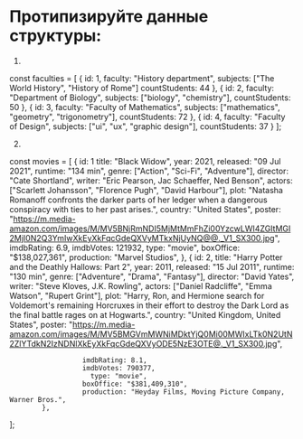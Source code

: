 Протипизируйте данные структуры:
============

1. 
const faculties = [
    {
		id: 1,
		faculty: "History department",
		subjects: ["The World History", "History of Rome"]
		countStudents: 44
	}, 
	{
		id: 2,
		faculty: "Department of Biology",
		subjects: ["biology", "chemistry"],
		countStudents: 50
	},
	{
		id: 3,
		faculty: "Faculty of Mathematics",
		subjects: ["mathematics", "geometry", "trigonometry"],
		countStudents: 72
	},
	{
		id: 4,
		faculty: "Faculty of Design",
		subjects: ["ui", "ux", "graphic design"],
		countStudents: 37
	}
];

2.
const movies = [
				{
						id: 1
						title: "Black Widow",
					  year: 2021,
					  released: "09 Jul 2021",
					  runtime: "134 min",
					  genre: ["Action", "Sci-Fi", "Adventure"],
						director: "Cate Shortland",
					  writer: "Eric Pearson, Jac Schaeffer, Ned Benson",
					  actors: ["Scarlett Johansson", "Florence Pugh", "David Harbour"],
					  plot: "Natasha Romanoff confronts the darker parts of her ledger when a dangerous conspiracy with ties to her past arises.",
					  country: "United States",
					  poster: "https://m.media-amazon.com/images/M/MV5BNjRmNDI5MjMtMmFhZi00YzcwLWI4ZGItMGI2MjI0N2Q3YmIwXkEyXkFqcGdeQXVyMTkxNjUyNQ@@._V1_SX300.jpg",
					  imdbRating: 6.9,
					  imdbVotes: 121932,
					  type: "movie",
						boxOffice: "$138,027,361",
					  production: "Marvel Studios",
        },
				{
						id: 2,
					  title: "Harry Potter and the Deathly Hallows: Part 2",
					  year: 2011,
					  released: "15 Jul 2011",
					  runtime: "130 min",
					  genre: ["Adventure", "Drama", "Fantasy"],
					  director: "David Yates",
					  writer: "Steve Kloves, J.K. Rowling",
					  actors: ["Daniel Radcliffe", "Emma Watson", "Rupert Grint"],
						plot: "Harry, Ron, and Hermione search for Voldemort's remaining Horcruxes in their effort to destroy the Dark Lord as the final battle rages on at Hogwarts.",
					  country: "United Kingdom, United States",
					  poster: "https://m.media-amazon.com/images/M/MV5BMGVmMWNiMDktYjQ0Mi00MWIxLTk0N2UtN2ZlYTdkN2IzNDNlXkEyXkFqcGdeQXVyODE5NzE3OTE@._V1_SX300.jpg",

					  imdbRating: 8.1,
					  imdbVotes: 790377,
						type: "movie",
					  boxOffice: "$381,409,310",
					  production: "Heyday Films, Moving Picture Company, Warner Bros.",
			},
];
